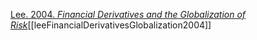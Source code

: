 [Lee. 2004. _Financial Derivatives and the Globalization of Risk_](zotero://select/items/1_4F5J7BSQ)[[leeFinancialDerivativesGlobalization2004]]
